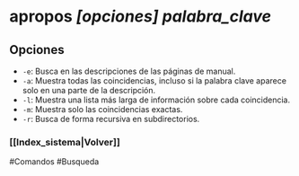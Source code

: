 # apropos *[opciones]* *palabra_clave*

## Opciones
- `-e`: Busca en las descripciones de las páginas de manual.
- `-a`: Muestra todas las coincidencias, incluso si la palabra clave aparece solo en una parte de la descripción.
- `-l`: Muestra una lista más larga de información sobre cada coincidencia.
- `-m`: Muestra solo las coincidencias exactas.
- `-r`: Busca de forma recursiva en subdirectorios.
### [[Index_sistema|Volver]]

#Comandos #Busqueda 